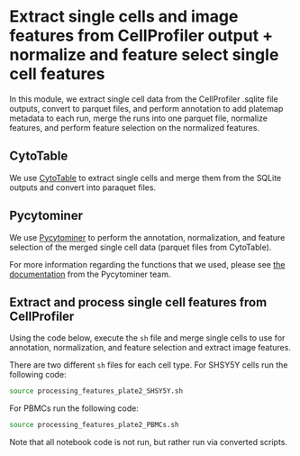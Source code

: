 # Extract single cells and image features from CellProfiler output + normalize and feature select single cell features

In this module, we extract single cell data from the CellProfiler .sqlite file outputs, convert to parquet files, and perform annotation to add platemap metadata to each run, merge the runs into one parquet file, normalize features, and perform feature selection on the normalized features.

## CytoTable

We use [CytoTable](https://github.com/cytomining/CytoTable/tree/main) to extract single cells and merge them from the SQLite outputs and convert into paraquet files.

## Pycytominer

We use [Pycytominer](https://github.com/cytomining/pycytominer) to perform the annotation, normalization, and feature selection of the merged single cell data (parquet files from CytoTable).

For more information regarding the functions that we used, please see [the documentation](https://pycytominer.readthedocs.io/en/latest/) from the Pycytominer team.

## Extract and process single cell features from CellProfiler

Using the code below, execute the `sh` file and merge single cells to use for annotation, normalization, and feature selection and extract image features.

There are two different `sh` files for each cell type.
For SHSY5Y cells run the following code:

```bash
source processing_features_plate2_SHSY5Y.sh
```

For PBMCs run the following code:

```bash
source processing_features_plate2_PBMCs.sh
```
Note that all notebook code is not run, but rather run via converted scripts.

